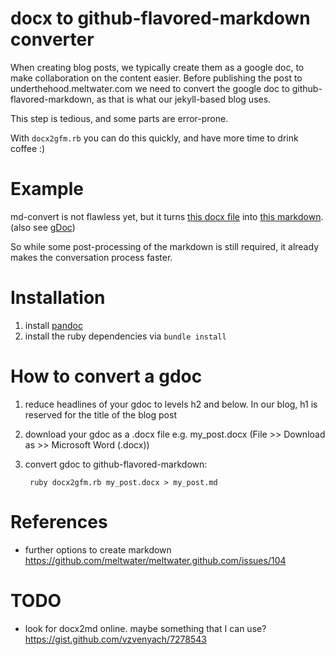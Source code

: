 # docx to github-flavored-markdown converter

When creating blog posts, we typically create them as a google doc, to make collaboration on the content easier.
Before publishing the post to underthehood.meltwater.com we need to convert the google doc to github-flavored-markdown, as that is what our jekyll-based blog uses.

This step is tedious, and some parts are error-prone.

With `docx2gfm.rb` you can do this quickly, and have more time to drink coffee :)

# Example

md-convert is not flawless yet, but it turns [this docx file](./examples/sample.docx) into [this markdown](./examples/sample.md). (also see [gDoc][gDoc])

So while some post-processing of the markdown is still required, it already makes the conversation process faster.

# Installation

1. install [pandoc](https://pandoc.org/installing.html)
1. install the ruby dependencies via `bundle install`

# How to convert a gdoc

1. reduce headlines of your gdoc to levels h2 and below. In our blog, h1 is reserved for the title of the blog post
1. download your gdoc as a .docx file e.g. my_post.docx (File >> Download as >> Microsoft Word (.docx))
1. convert gdoc to github-flavored-markdown:

		ruby docx2gfm.rb my_post.docx > my_post.md

# References

- further options to create markdown
https://github.com/meltwater/meltwater.github.com/issues/104

# TODO

- look for docx2md online. maybe something that I can use?
	https://gist.github.com/vzvenyach/7278543

[gDoc]: https://docs.google.com/document/d/1oKGYVORih0GNC1CZHKv0d2IirCtcgMu0O1sifTfH5zo/edit
